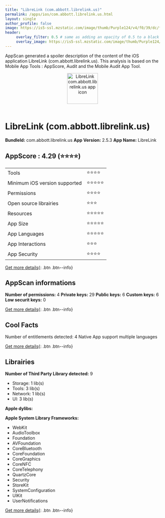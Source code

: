 ```yaml
---
title: "LibreLink (com.abbott.librelink.us)"
permalink: /apps/ios/com.abbott.librelink.us.html
layout: single
author_profile: false
image: https://is5-ssl.mzstatic.com/image/thumb/Purple124/v4/f0/39/dc/f039dc28-3d3c-07e4-31b6-9e4f9d552104/AppIconFSLL-1x_U007emarketing-0-5-0-sRGB-0-85-220-0.png/512x512bb.jpg
header: 
     overlay_filter: 0.5 # same as adding an opacity of 0.5 to a black background
     overlay_image: https://is5-ssl.mzstatic.com/image/thumb/Purple124/v4/f0/39/dc/f039dc28-3d3c-07e4-31b6-9e4f9d552104/AppIconFSLL-1x_U007emarketing-0-5-0-sRGB-0-85-220-0.png/512x512bb.jpg
---
```

AppScan generated a spoiler description of the content of the iOS application LibreLink (com.abbott.librelink.us). This analysis is based on the Mobile App Tools : AppScore, Audit and the Mobile Audit App Tool.

  
  
<div style="text-align: center;"><img src="https://is5-ssl.mzstatic.com/image/thumb/Purple124/v4/f0/39/dc/f039dc28-3d3c-07e4-31b6-9e4f9d552104/AppIconFSLL-1x_U007emarketing-0-5-0-sRGB-0-85-220-0.png/512x512bb.jpg" width="100" height="100" alt="LibreLink com.abbott.librelink.us app icon"></div></br>
  
# LibreLink (com.abbott.librelink.us)

**BundleId:** com.abbott.librelink.us
**App Version:** 2.5.3
**App Name:** LibreLink


## AppScore : 4.29 (⭐️⭐️⭐️⭐️) 

<table>
<tr><td> Tools </td><td> ⭐️⭐️⭐️⭐️ </td></tr>
<tr><td> Minimum iOS version supported </td><td> ⭐️⭐️⭐️⭐️⭐️ </td></tr>
<tr><td> Permissions </td><td> ⭐️⭐️⭐️⭐️ </td></tr>
<tr><td> Open source librairies </td><td> ⭐️⭐️⭐️ </td></tr>
<tr><td> Resources </td><td> ⭐️⭐️⭐️⭐️⭐️ </td></tr>
<tr><td> App Size </td><td> ⭐️⭐️⭐️⭐️⭐️ </td></tr>
<tr><td> App Languages </td><td> ⭐️⭐️⭐️⭐️⭐️ </td></tr>
<tr><td> App Interactions </td><td> ⭐️⭐️⭐️ </td></tr>
<tr><td> App Security </td><td> ⭐️⭐️⭐️⭐️ </td></tr>
</table>

[Get more details](/pricing.html){: .btn .btn--info}  
  
## AppScan informations 

**Number of permissions:** 4
**Private keys:** 29
**Public keys:** 6
**Custom keys:** 6
**Low securit keys:** 0
  
[Get more details](/pricing.html){: .btn .btn--info}

## Cool Facts

Number of entitlements detected: 4
Native App
support multiple languages
  
[Get more details](/pricing.html){: .btn .btn--info}

## Librairies 
**Number of Third Party Library detected:** 9
- Storage: 1 lib(s)
- Tools: 3 lib(s)
- Network: 1 lib(s)
- UI: 3 lib(s)

**Apple dylibs:**


**Apple System Library Frameworks:**
- WebKit
- AudioToolbox
- Foundation
- AVFoundation
- CoreBluetooth
- CoreFoundation
- CoreGraphics
- CoreNFC
- CoreTelephony
- QuartzCore
- Security
- StoreKit
- SystemConfiguration
- UIKit
- UserNotifications


  
[Get more details](/pricing.html){: .btn .btn--info}

